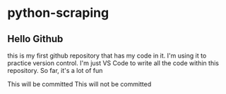 # python-scraping
<h2>Hello Github</h2>
<p>this is my first github repository that has my code in it. I'm using it to practice version control. I'm just VS Code to write all the code within this repository. So far, it's a lot of fun</p>
This will be committed
This will not be committed